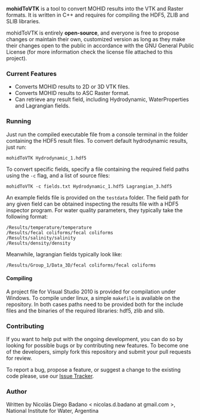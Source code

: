 **mohidToVTK** is a tool to convert MOHID results into the VTK and Raster formats. It is written in C++ and requires for compiling the HDF5, ZLIB and SLIB libraries.

mohidToVTK is entirely **open-source**, and everyone is free to propose changes or maintain their own, customized version as long as they make their changes open to the public in accordance with the GNU General Public License (for more information check the license file attached to this project).

### Current Features
*   Converts MOHID results to 2D or 3D VTK files.
*   Converts MOHID results to ASC Raster format.
*   Can retrieve any result field, including Hydrodynamic, WaterProperties and Lagrangian fields.

### Running
Just run the compiled executable file from a console terminal in the folder containing the HDF5 result files. To convert default hydrodynamic results, just run:

`mohidToVTK Hydrodynamic_1.hdf5`

To convert specific fields, specify a file containing the required field paths using the `-c` flag, and a list of source files:

`mohidToVTK -c fields.txt Hydrodynamic_1.hdf5 Lagrangian_3.hdf5`

An example fields file is provided on the `testdata` folder. The field path for any given field can be obtained inspecting the results file with a HDF5 inspector program. For water quality parameters, they typically take the following format:

```
/Results/temperature/temperature
/Results/fecal coliforms/fecal coliforms
/Results/salinity/salinity
/Results/density/density
```

Meanwhile, lagrangian fields typically look like:

```
/Results/Group_1/Data_3D/fecal coliforms/fecal coliforms
```

#### Compiling
A project file for Visual Studio 2010 is provided for compilation under Windows. To compile under linux, a simple `makefile` is available on the repository. In both cases paths need to be provided both for the  include files and the binaries of the required libraries: hdf5, zlib and slib.

### Contributing
If you want to help put with the ongoing development, you can do so by looking for possible bugs or by contributing new features. To become one of the developers, simply fork this repository and submit your pull requests for review.

To report a bug, propose a feature, or suggest a change to the existing code please, use our [Issue Tracker](https://github.com/esteldunedain/mohidtovtk/issues).

### Author
Written by Nicolás Diego Badano < nicolas.d.badano at gmail.com >, National Institute for Water, Argentina
